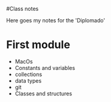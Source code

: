 #Class notes

Here goes my notes for the 'Diplomado'

# First module
- MacOs
- Constants and variables
- collections
- data types
- git
- Classes and structures
